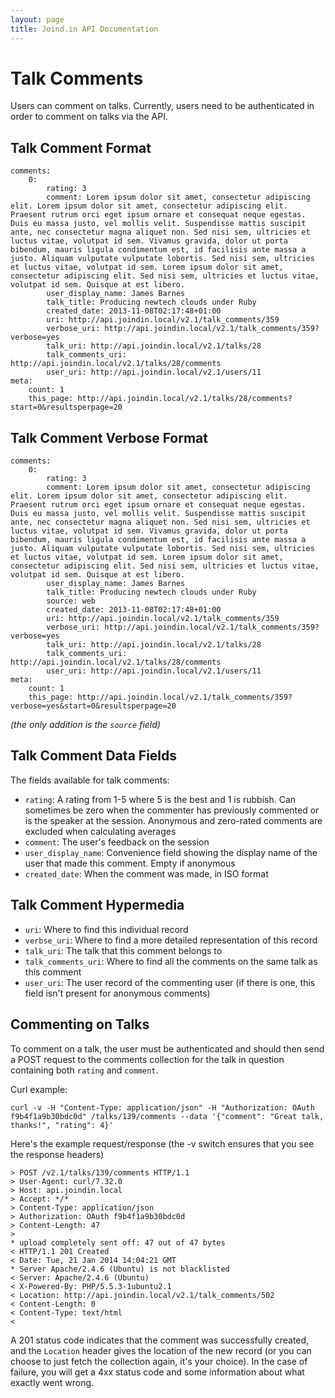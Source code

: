 ```yaml
---
layout: page
title: Joind.in API Documentation
---
```


# Talk Comments

Users can comment on talks.  Currently, users need to be authenticated in order to comment on talks via the API.

## Talk Comment Format

```
comments:
    0:
        rating: 3
        comment: Lorem ipsum dolor sit amet, consectetur adipiscing elit. Lorem ipsum dolor sit amet, consectetur adipiscing elit. Praesent rutrum orci eget ipsum ornare et consequat neque egestas. Duis eu massa justo, vel mollis velit. Suspendisse mattis suscipit ante, nec consectetur magna aliquet non. Sed nisi sem, ultricies et luctus vitae, volutpat id sem. Vivamus gravida, dolor ut porta bibendum, mauris ligula condimentum est, id facilisis ante massa a justo. Aliquam vulputate vulputate lobortis. Sed nisi sem, ultricies et luctus vitae, volutpat id sem. Lorem ipsum dolor sit amet, consectetur adipiscing elit. Sed nisi sem, ultricies et luctus vitae, volutpat id sem. Quisque at est libero.
        user_display_name: James Barnes
        talk_title: Producing newtech clouds under Ruby
        created_date: 2013-11-08T02:17:48+01:00
        uri: http://api.joindin.local/v2.1/talk_comments/359
        verbose_uri: http://api.joindin.local/v2.1/talk_comments/359?verbose=yes
        talk_uri: http://api.joindin.local/v2.1/talks/28
        talk_comments_uri: http://api.joindin.local/v2.1/talks/28/comments
        user_uri: http://api.joindin.local/v2.1/users/11
meta:
    count: 1
    this_page: http://api.joindin.local/v2.1/talks/28/comments?start=0&resultsperpage=20
```

## Talk Comment Verbose Format

```
comments:
    0:
        rating: 3
        comment: Lorem ipsum dolor sit amet, consectetur adipiscing elit. Lorem ipsum dolor sit amet, consectetur adipiscing elit. Praesent rutrum orci eget ipsum ornare et consequat neque egestas. Duis eu massa justo, vel mollis velit. Suspendisse mattis suscipit ante, nec consectetur magna aliquet non. Sed nisi sem, ultricies et luctus vitae, volutpat id sem. Vivamus gravida, dolor ut porta bibendum, mauris ligula condimentum est, id facilisis ante massa a justo. Aliquam vulputate vulputate lobortis. Sed nisi sem, ultricies et luctus vitae, volutpat id sem. Lorem ipsum dolor sit amet, consectetur adipiscing elit. Sed nisi sem, ultricies et luctus vitae, volutpat id sem. Quisque at est libero.
        user_display_name: James Barnes
        talk_title: Producing newtech clouds under Ruby
        source: web
        created_date: 2013-11-08T02:17:48+01:00
        uri: http://api.joindin.local/v2.1/talk_comments/359
        verbose_uri: http://api.joindin.local/v2.1/talk_comments/359?verbose=yes
        talk_uri: http://api.joindin.local/v2.1/talks/28
        talk_comments_uri: http://api.joindin.local/v2.1/talks/28/comments
        user_uri: http://api.joindin.local/v2.1/users/11
meta:
    count: 1
    this_page: http://api.joindin.local/v2.1/talk_comments/359?verbose=yes&start=0&resultsperpage=20
```

*(the only addition is the ``source`` field)*

## Talk Comment Data Fields

The fields available for talk comments:

*  ``rating``:  A rating from 1-5 where 5 is the best and 1 is rubbish.  Can sometimes be zero when the commenter has previously commented or is the speaker at the session.  Anonymous and zero-rated comments are excluded when calculating averages
*  ``comment``: The user's feedback on the session
*  ``user_display_name``: Convenience field showing the display name of the user that made this comment. Empty if anonymous
*  ``created_date``: When the comment was made, in ISO format


## Talk Comment Hypermedia

*  ``uri``: Where to find this individual record
*  ``verbse_uri``: Where to find a more detailed representation of this record
*  ``talk_uri``: The talk that this comment belongs to
*  ``talk_comments_uri``: Where to find all the comments on the same talk as this comment
*  ``user_uri``: The user record of the commenting user (if there is one, this field isn't present for anonymous comments)

## Commenting on Talks

To comment on a talk, the user must be authenticated and should then send a POST request to the comments collection for the talk in question containing both ``rating`` and ``comment``.

Curl example:

```
curl -v -H "Content-Type: application/json" -H "Authorization: OAuth f9b4f1a9b30bdc0d" /talks/139/comments --data '{"comment": "Great talk, thanks!", "rating": 4}'
```

Here's the example request/response (the -v switch ensures that you see the response headers)

```
> POST /v2.1/talks/139/comments HTTP/1.1
> User-Agent: curl/7.32.0
> Host: api.joindin.local
> Accept: */*
> Content-Type: application/json
> Authorization: OAuth f9b4f1a9b30bdc0d
> Content-Length: 47
> 
* upload completely sent off: 47 out of 47 bytes
< HTTP/1.1 201 Created
< Date: Tue, 21 Jan 2014 14:04:21 GMT
* Server Apache/2.4.6 (Ubuntu) is not blacklisted
< Server: Apache/2.4.6 (Ubuntu)
< X-Powered-By: PHP/5.5.3-1ubuntu2.1
< Location: http://api.joindin.local/v2.1/talk_comments/502
< Content-Length: 0
< Content-Type: text/html
< 

```

A 201 status code indicates that the comment was successfully created, and the ``Location`` header gives the location of the new record (or you can choose to just fetch the collection again, it's your choice).  In the case of failure, you will get a 4xx status code and some information about what exactly went wrong.
